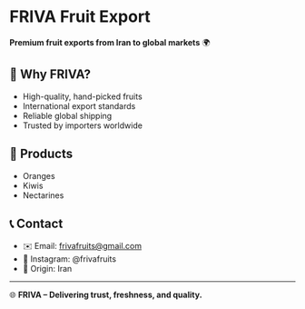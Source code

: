 # FRIVA Fruit Export

**Premium fruit exports from Iran to global markets** 🌍  

## 🌟 Why FRIVA?
- High-quality, hand-picked fruits  
- International export standards  
- Reliable global shipping  
- Trusted by importers worldwide  

## 🍊 Products
- Oranges  
- Kiwis  
- Nectarines  

## 📞 Contact
- ✉️ Email: frivafruits@gmail.com  
- 📱 Instagram: @frivafruits  
- 📍 Origin: Iran  

---

🌐 **FRIVA – Delivering trust, freshness, and quality.**
